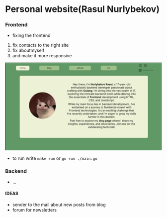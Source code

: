 # Personal website(Rasul Nurlybekov)

### Frontend
* fixing the frontend
1. fix contacts to the right site
2. fix aboutmyself
3. and make it more responsive


![alt](img/photo_2024-01-10_14-58-14.jpg)

* to run write `make run` or `go run ./main.go`

### Backend
* ...

#### IDEAS
*  sender to the mail about new posts from blog
* forum for newsletters